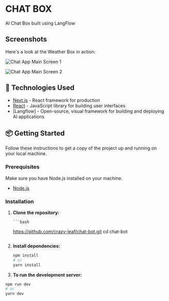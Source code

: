 # CHAT BOX

AI Chat Box built using LangFlow

## Screenshots

Here's a look at the Weather Box in action:

![Chat App Main Screen 1](https://github.com/crazy-leaf/chat-bot/blob/main/screenshots/Screenshot%202025-05-31%20at%202.41.15%E2%80%AFAM.png)

![Chat App Main Screen 2](https://github.com/crazy-leaf/chat-bot/blob/main/screenshots/Screenshot%202025-05-31%20at%202.42.00%E2%80%AFAM.png)

## 🚀 Technologies Used

- [Next.js](https://nextjs.org/) - React framework for production
- [React](https://react.dev/) - JavaScript library for building user interfaces
- [Langflow] - Open-source, visual framework for building and deploying AI applications

## 📦 Getting Started

Follow these instructions to get a copy of the project up and running on your local machine.

### Prerequisites

Make sure you have Node.js installed on your machine.

- [Node.js](https://nodejs.org/en/download/)

### Installation

1.  **Clone the repository:**

        ```bash

    https://github.com/crazy-leaf/chat-bot.git
    cd chat-bot
    ```

2.  **Install dependencies:**

    ```bash
    npm install
    # or
    yarn install
    ```

3.  **To run the development server:**

```bash
npm run dev
# or
yarn dev
```
